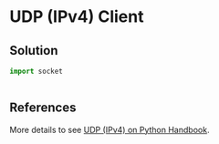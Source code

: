 # UDP (IPv4) Client

## Solution

```python
import socket



```

## References

More details to see [UDP (IPv4) on Python Handbook](https://leven-cn.github.io/python-handbook/recipes/core/udp_ipv4).
